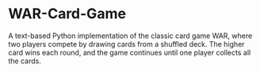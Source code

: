 # WAR-Card-Game
A text-based Python implementation of the classic card game WAR, where two players compete by drawing cards from a shuffled deck. The higher card wins each round, and the game continues until one player collects all the cards.
